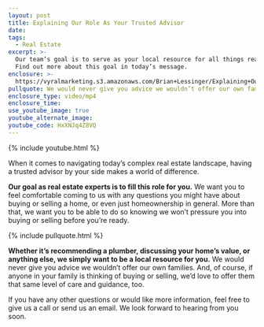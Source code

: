 ```yaml
---
layout: post
title: Explaining Our Role As Your Trusted Advisor
date:
tags:
  - Real Estate
excerpt: >-
  Our team’s goal is to serve as your local resource for all things real estate.
  Find out more about this goal in today’s message.
enclosure: >-
  https://vyralmarketing.s3.amazonaws.com/Brian+Lessinger/Explaining+Our+Role+as+Your+Trust+Advisor.mp4
pullquote: We would never give you advice we wouldn’t offer our own families.
enclosure_type: video/mp4
enclosure_time:
use_youtube_image: true
youtube_alternate_image:
youtube_code: HxXNJq4Z8VQ
---
```


{% include youtube.html %}

When it comes to navigating today’s complex real estate landscape, having a trusted advisor by your side makes a world of difference.&nbsp;

**Our goal as real estate experts is to fill this role for you.** We want you to feel comfortable coming to us with any questions you might have about buying or selling a home, or even just homeownership in general. More than that, we want you to be able to do so knowing we won’t pressure you into buying or selling before you’re ready.&nbsp;

{% include pullquote.html %}

**Whether it’s recommending a plumber, discussing your home’s value, or anything else, we simply want to be a local resource for you.** We would never give you advice we wouldn’t offer our own families. And, of course, if anyone in your family is thinking of buying or selling, we’d love to offer them that same level of care and guidance, too.&nbsp;

If you have any other questions or would like more information, feel free to give us a call or send us an email. We look forward to hearing from you soon.